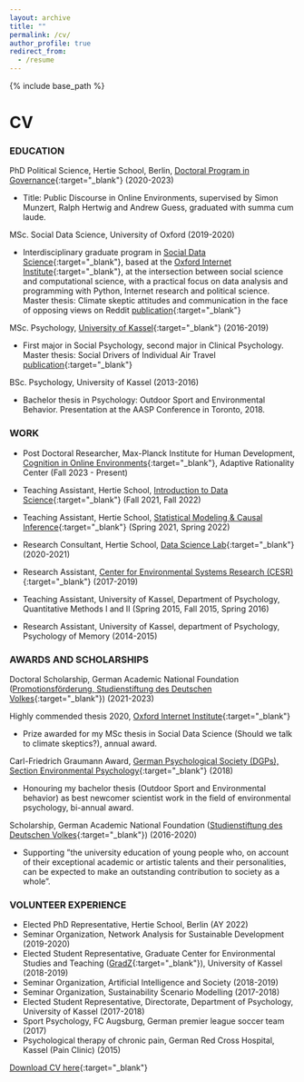 ```yaml
---
layout: archive
title: ""
permalink: /cv/
author_profile: true
redirect_from:
  - /resume
---
```


{% include base_path %}
# CV

### EDUCATION

PhD Political Science, Hertie School, Berlin, [Doctoral Program in Governance](https://www.hertie-school.org/en/docgov){:target="_blank"} (2020-2023)

* Title: Public Discourse in Online Environments, supervised by Simon Munzert, Ralph Hertwig and Andrew Guess, graduated with summa cum laude.

MSc. Social Data Science, University of Oxford (2019-2020)

* Interdisciplinary graduate program in [Social Data Science](https://www.ox.ac.uk/admissions/graduate/courses/msc-social-data-science){:target="_blank"}, based at the [Oxford Internet Institute](https://www.oii.ox.ac.uk/){:target="_blank"}, at the intersection between social science and computational science, with a practical focus on data analysis and programming with Python, Internet research and political science. Master thesis: Climate skeptic attitudes and communication in the face of opposing views on Reddit [publication](https://www.tandfonline.com/doi/citedby/10.1080/17524032.2022.2071314?scroll=top&needAccess=true){:target="_blank"}

MSc. Psychology, [University of Kassel](https://www.uni-kassel.de/fb01/institute/institut-fuer-psychologie/){:target="_blank"} (2016-2019)

* First major in Social Psychology, second major in Clinical Psychology. Master thesis: Social Drivers of Individual Air Travel [publication](https://www.tandfonline.com/doi/full/10.1080/09669582.2020.1812616){:target="_blank"}

BSc. Psychology, University of Kassel (2013-2016)

* Bachelor thesis in Psychology: Outdoor Sport and Environmental Behavior. Presentation at the AASP Conference in Toronto, 2018.

### WORK 

* Post Doctoral Researcher, Max-Planck Institute for Human Development, [Cognition in Online Environments](https://www.mpib-berlin.mpg.de/research/research-centers/adaptive-rationality/research-areas/cognition-in-online-environment){:target="_blank"}, Adaptive Rationality Center (Fall 2023 - Present)

* Teaching Assistant, Hertie School, [Introduction to Data Science](https://github.com/intro-to-data-science-21){:target="_blank"} (Fall 2021, Fall 2022)

* Teaching Assistant, Hertie School, [Statistical Modeling & Causal Inference](https://www.hertie-school.org/en/study/course-catalogue/course/course/statistics-ii-foundations-statistical-estimation-and-identification){:target="_blank"} (Spring 2021, Spring 2022)

* Research Consultant, Hertie School, [Data Science Lab](https://www.hertie-school.org/en/datasciencelab/research-consulting){:target="_blank"} (2020-2021)

* Research Assistant, [Center for Environmental Systems Research (CESR)](https://www.uni-kassel.de/einrichtungen/en/cesr/the-cesr.html){:target="_blank"} (2017-2019)

* Teaching Assistant, University of Kassel, Department of Psychology, Quantitative Methods I and II (Spring 2015, Fall 2015, Spring 2016)

* Research Assistant, University of Kassel, department of Psychology, Psychology of Memory (2014-2015)


### AWARDS AND SCHOLARSHIPS

Doctoral Scholarship, German Academic National Foundation ([Promotionsförderung, Studienstiftung des Deutschen Volkes](https://www.studienstiftung.de/infos-fuer-promovierende/promotionsfoerderung-der-studienstiftung/){:target="_blank"}) (2021-2023)

Highly commended thesis 2020, [Oxford Internet Institute](https://www.oii.ox.ac.uk/blog/introducing-the-2020-oii-msc-thesis-prize-winners/){:target="_blank"}

* Prize awarded for my MSc thesis in Social Data Science (Should we talk to climate skeptics?), annual award.

Carl-Friedrich Graumann Award, [German Psychological Society (DGPs), Section Environmental Psychology](https://fachgruppe-umweltpsychologie.de/ehrungen-preise/c-f-graumann-preistraeger/#:~:text=Graumann%2DPreis%20wird%20im%20Rahmen,Das%20Preisgeld%20betr%C3%A4gt%20%E2%82%AC%20500.){:target="_blank"} (2018)

* Honouring my bachelor thesis (Outdoor Sport and Environmental behavior) as best newcomer
scientist work in the field of environmental psychology, bi-annual award.

Scholarship, German Academic National Foundation ([Studienstiftung des Deutschen Volkes](https://www.studienstiftung.de/){:target="_blank"}) (2016-2020)

* Supporting ”the university education of young people who, on account of their exceptional academic or artistic talents and their personalities, can be expected to make an outstanding contribution to society as a whole”.


### VOLUNTEER EXPERIENCE

* Elected PhD Representative, Hertie School, Berlin (AY 2022)
* Seminar Organization, Network Analysis for Sustainable Development (2019-2020)
* Elected Student Representative, Graduate Center for Environmental Studies and Teaching ([GradZ](https://www.uni-kassel.de/forschung/gradz/start){:target="_blank"}), University of Kassel (2018-2019)
* Seminar Organization, Artificial Intelligence and Society (2018-2019)
* Seminar Organization, Sustainability Scenario Modelling (2017-2018)
* Elected Student Representative, Directorate, Department of Psychology, University of Kassel (2017-2018)
* Sport Psychology, FC Augsburg, German premier league soccer team (2017)
* Psychological therapy of chronic pain, German Red Cross Hospital, Kassel (Pain Clinic) (2015)



[Download CV here](http://lfoswald.github.io/files/CV_oswald_public.pdf){:target="_blank"}
